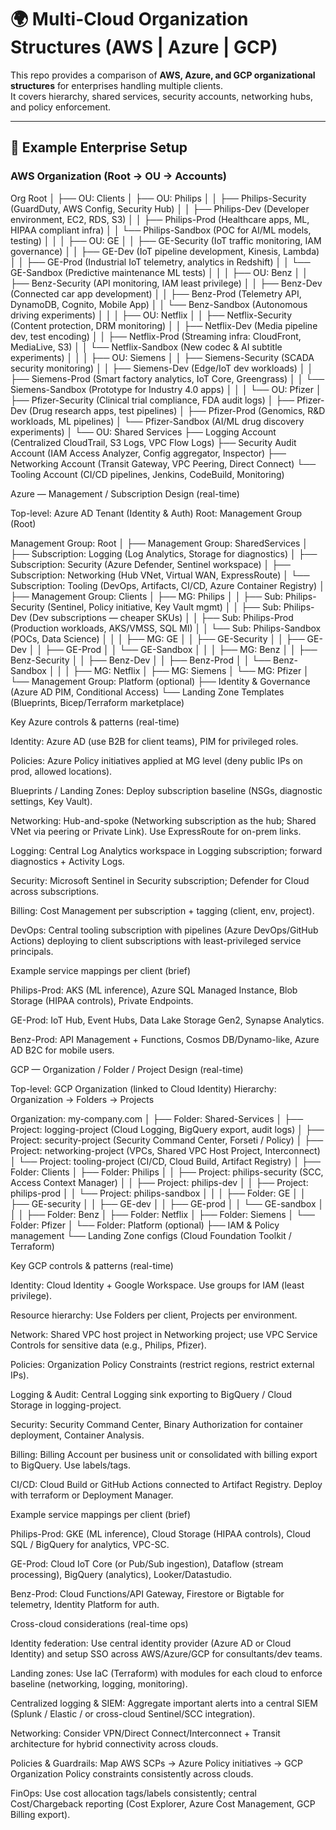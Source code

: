# 🌍 Multi-Cloud Organization Structures (AWS | Azure | GCP)

This repo provides a comparison of **AWS, Azure, and GCP organizational structures** for enterprises handling multiple clients.  
It covers hierarchy, shared services, security accounts, networking hubs, and policy enforcement.

---

## 📌 Example Enterprise Setup

### AWS Organization (Root → OU → Accounts)


Org Root
│
├── OU: Clients
│   ├── OU: Philips
│   │   ├── Philips-Security   (GuardDuty, AWS Config, Security Hub)
│   │   ├── Philips-Dev        (Developer environment, EC2, RDS, S3)
│   │   ├── Philips-Prod       (Healthcare apps, ML, HIPAA compliant infra)
│   │   └── Philips-Sandbox    (POC for AI/ML models, testing)
│   │
│   ├── OU: GE
│   │   ├── GE-Security        (IoT traffic monitoring, IAM governance)
│   │   ├── GE-Dev             (IoT pipeline development, Kinesis, Lambda)
│   │   ├── GE-Prod            (Industrial IoT telemetry, analytics in Redshift)
│   │   └── GE-Sandbox         (Predictive maintenance ML tests)
│   │
│   ├── OU: Benz
│   │   ├── Benz-Security      (API monitoring, IAM least privilege)
│   │   ├── Benz-Dev           (Connected car app development)
│   │   ├── Benz-Prod          (Telemetry API, DynamoDB, Cognito, Mobile App)
│   │   └── Benz-Sandbox       (Autonomous driving experiments)
│   │
│   ├── OU: Netflix
│   │   ├── Netflix-Security   (Content protection, DRM monitoring)
│   │   ├── Netflix-Dev        (Media pipeline dev, test encoding)
│   │   ├── Netflix-Prod       (Streaming infra: CloudFront, MediaLive, S3)
│   │   └── Netflix-Sandbox    (New codec & AI subtitle experiments)
│   │
│   ├── OU: Siemens
│   │   ├── Siemens-Security   (SCADA security monitoring)
│   │   ├── Siemens-Dev        (Edge/IoT dev workloads)
│   │   ├── Siemens-Prod       (Smart factory analytics, IoT Core, Greengrass)
│   │   └── Siemens-Sandbox    (Prototype for Industry 4.0 apps)
│   │
│   └── OU: Pfizer
│       ├── Pfizer-Security    (Clinical trial compliance, FDA audit logs)
│       ├── Pfizer-Dev         (Drug research apps, test pipelines)
│       ├── Pfizer-Prod        (Genomics, R&D workloads, ML pipelines)
│       └── Pfizer-Sandbox     (AI/ML drug discovery experiments)
│
└── OU: Shared Services
    ├── Logging Account         (Centralized CloudTrail, S3 Logs, VPC Flow Logs)
    ├── Security Audit Account  (IAM Access Analyzer, Config aggregator, Inspector)
    ├── Networking Account      (Transit Gateway, VPC Peering, Direct Connect)
    └── Tooling Account         (CI/CD pipelines, Jenkins, CodeBuild, Monitoring)




Azure — Management / Subscription Design (real-time)

Top-level: Azure AD Tenant (Identity & Auth)
Root: Management Group (Root)

Management Group: Root
│
├── Management Group: SharedServices
│   ├── Subscription: Logging        (Log Analytics, Storage for diagnostics)
│   ├── Subscription: Security       (Azure Defender, Sentinel workspace)
│   ├── Subscription: Networking     (Hub VNet, Virtual WAN, ExpressRoute)
│   └── Subscription: Tooling        (DevOps, Artifacts, CI/CD, Azure Container Registry)
│
├── Management Group: Clients
│   ├── MG: Philips
│   │   ├── Sub: Philips-Security    (Sentinel, Policy initiative, Key Vault mgmt)
│   │   ├── Sub: Philips-Dev         (Dev subscriptions — cheaper SKUs)
│   │   ├── Sub: Philips-Prod        (Production workloads, AKS/VMSS, SQL MI)
│   │   └── Sub: Philips-Sandbox     (POCs, Data Science)
│   │
│   ├── MG: GE
│   │   ├── GE-Security
│   │   ├── GE-Dev
│   │   ├── GE-Prod
│   │   └── GE-Sandbox
│   │
│   ├── MG: Benz
│   │   ├── Benz-Security
│   │   ├── Benz-Dev
│   │   ├── Benz-Prod
│   │   └── Benz-Sandbox
│   │
│   ├── MG: Netflix
│   ├── MG: Siemens
│   └── MG: Pfizer
│
└── Management Group: Platform (optional)
    ├── Identity & Governance (Azure AD PIM, Conditional Access)
    └── Landing Zone Templates (Blueprints, Bicep/Terraform marketplace)

Key Azure controls & patterns (real-time)

Identity: Azure AD (use B2B for client teams), PIM for privileged roles.

Policies: Azure Policy initiatives applied at MG level (deny public IPs on prod, allowed locations).

Blueprints / Landing Zones: Deploy subscription baseline (NSGs, diagnostic settings, Key Vault).

Networking: Hub-and-spoke (Networking subscription as the hub; Shared VNet via peering or Private Link). Use ExpressRoute for on-prem links.

Logging: Central Log Analytics workspace in Logging subscription; forward diagnostics + Activity Logs.

Security: Microsoft Sentinel in Security subscription; Defender for Cloud across subscriptions.

Billing: Cost Management per subscription + tagging (client, env, project).

DevOps: Central tooling subscription with pipelines (Azure DevOps/GitHub Actions) deploying to client subscriptions with least-privileged service principals.

Example service mappings per client (brief)

Philips-Prod: AKS (ML inference), Azure SQL Managed Instance, Blob Storage (HIPAA controls), Private Endpoints.

GE-Prod: IoT Hub, Event Hubs, Data Lake Storage Gen2, Synapse Analytics.

Benz-Prod: API Management + Functions, Cosmos DB/Dynamo-like, Azure AD B2C for mobile users.

GCP — Organization / Folder / Project Design (real-time)

Top-level: GCP Organization (linked to Cloud Identity)
Hierarchy: Organization → Folders → Projects

Organization: my-company.com
│
├── Folder: Shared-Services
│   ├── Project: logging-project        (Cloud Logging, BigQuery export, audit logs)
│   ├── Project: security-project       (Security Command Center, Forseti / Policy)
│   ├── Project: networking-project     (VPCs, Shared VPC Host Project, Interconnect)
│   └── Project: tooling-project        (CI/CD, Cloud Build, Artifact Registry)
│
├── Folder: Clients
│   ├── Folder: Philips
│   │   ├── Project: philips-security   (SCC, Access Context Manager)
│   │   ├── Project: philips-dev
│   │   ├── Project: philips-prod
│   │   └── Project: philips-sandbox
│   │
│   ├── Folder: GE
│   │   ├── GE-security
│   │   ├── GE-dev
│   │   ├── GE-prod
│   │   └── GE-sandbox
│   │
│   ├── Folder: Benz
│   ├── Folder: Netflix
│   ├── Folder: Siemens
│   └── Folder: Pfizer
│
└── Folder: Platform (optional)
    ├── IAM & Policy management
    └── Landing Zone configs (Cloud Foundation Toolkit / Terraform)

Key GCP controls & patterns (real-time)

Identity: Cloud Identity + Google Workspace. Use groups for IAM (least privilege).

Resource hierarchy: Use Folders per client, Projects per environment.

Network: Shared VPC host project in Networking project; use VPC Service Controls for sensitive data (e.g., Philips, Pfizer).

Policies: Organization Policy Constraints (restrict regions, restrict external IPs).

Logging & Audit: Central Logging sink exporting to BigQuery / Cloud Storage in logging-project.

Security: Security Command Center, Binary Authorization for container deployment, Container Analysis.

Billing: Billing Account per business unit or consolidated with billing export to BigQuery. Use labels/tags.

CI/CD: Cloud Build or GitHub Actions connected to Artifact Registry. Deploy with terraform or Deployment Manager.

Example service mappings per client (brief)

Philips-Prod: GKE (ML inference), Cloud Storage (HIPAA controls), Cloud SQL / BigQuery for analytics, VPC-SC.

GE-Prod: Cloud IoT Core (or Pub/Sub ingestion), Dataflow (stream processing), BigQuery (analytics), Looker/Datastudio.

Benz-Prod: Cloud Functions/API Gateway, Firestore or Bigtable for telemetry, Identity Platform for auth.

Cross-cloud considerations (real-time ops)

Identity federation: Use central identity provider (Azure AD or Cloud Identity) and setup SSO across AWS/Azure/GCP for consultants/dev teams.

Landing zones: Use IaC (Terraform) with modules for each cloud to enforce baseline (networking, logging, monitoring).

Centralized logging & SIEM: Aggregate important alerts into a central SIEM (Splunk / Elastic / or cross-cloud Sentinel/SCC integration).

Networking: Consider VPN/Direct Connect/Interconnect + Transit architecture for hybrid connectivity across clouds.

Policies & Guardrails: Map AWS SCPs → Azure Policy initiatives → GCP Organization Policy constraints consistently across clouds.

FinOps: Use cost allocation tags/labels consistently; central Cost/Chargeback reporting (Cost Explorer, Azure Cost Management, GCP Billing export).

